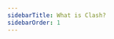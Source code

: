 ```yaml
---
sidebarTitle: What is Clash?
sidebarOrder: 1
---
```


<!-- This file is used as a dummy sidebar item that always links to / -->
